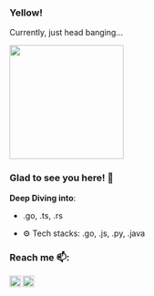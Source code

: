 ### Yellow!

Currently, just head banging...

<img src="https://media.giphy.com/media/11dR2hEgtN5KoM/giphy.gif" width="200" height="200"/>

### Glad to see you here! 🤩 &nbsp;

**Deep Diving into**:
- .go, .ts, .rs

- ⚙️ Tech stacks: .go, .js, .py, .java

### Reach me 📫: 
<a href="[https://twitter.com/MohitCh57795811](https://twitter.com/khamiruf)">
  <img align="left" alt="Khamiruf's Twitter" width="20px" src="https://cdn.jsdelivr.net/npm/simple-icons@v3/icons/twitter.svg" />
</a>
<a href="https://www.linkedin.com/in/khairul-amiruf/">
  <img align="left" alt="Khamiruf's Linkdein" width="20px" src="https://cdn.jsdelivr.net/npm/simple-icons@v3/icons/linkedin.svg" />
</a>

<!--
**khamiruf/khamiruf** is a ✨ _special_ ✨ repository because its `README.md` (this file) appears on your GitHub profile.

Here are some ideas to get you started:

- 🔭 I’m currently working on ...
- 🌱 I’m currently learning ...
- 👯 I’m looking to collaborate on ...
- 🤔 I’m looking for help with ...
- 💬 Ask me about ...
- 📫 How to reach me: ...
- 😄 Pronouns: ...
- ⚡ Fun fact: ...
-->
